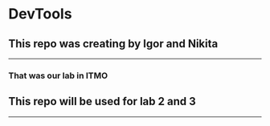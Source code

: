 # DevTools
## This repo was creating by Igor and Nikita
---
### That was our lab in ITMO
## This repo will be used for lab 2 and 3
---
